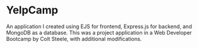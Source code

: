 # YelpCamp

An application I created using EJS for frontend, Express.js for backend, and MongoDB as a database. This was a project application in a Web Developer Bootcamp by Colt Steele, with additional modifications.
